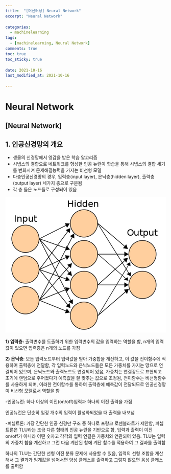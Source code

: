 ```yaml
---
title:  "[머신러닝] Neural Network"
excerpt: "Neural Network"

categories:
  - machinelearning
tags:
  - [machinelearning, Neural Network]
comments: true
toc: true
toc_sticky: true
 
date: 2021-10-16
last_modified_at: 2021-10-16

---
```


# Neural Network

## [Neural Network]

## 1. 인공신경망의 개요

- 생물의 신경망에서 영감을 받은 학습 알고리즘
- 시냅스의 결합으로 네트워크를 형성한 인공 뉴런이 학습을 통해 시냅스의 결합 세기를 변화시켜 문제해결능력을 가지는 비선형 모델
- 다층인공신경망의 경우, 입력층(input layer), 은닉층(hidden layer), 출력층(output layer) 세가지 층으로 구분됨
- 각 층 들은 노드들로 구성되어 있음

![이미지_1009012](/assets/2021-10-16/이미지_1016008.jpg)

**1) 입력층:** 출력변수를 도출하기 위한 입력변수의 값을 입력하는 역할을 함, n개의 입력 값이 있으면 입력층은 n개의 노드를 가짐

**2) 은닉층**: 모든 입력노드부터 입력값을 받아 가중합을 계산하고, 이 값을 전이함수에 적용하여 출력층에 전달함, 각 입력노드와 은닉노드들은 모든 가중치를 가지는 망으로 연결되어 있으며, 은닉노드와 출력노드도 연결되어 있음, 가중치는 연결강도로 표현되고 초기에 랜덤으로 주어졌다가 예측값을 잘 맞추는 값으로 조정됨, 전이함수는 비선형함수를 사용하게 되며, 이러한 전이함수를 통하여 출력층에 예측값이 전달되므로 인공신경망이 비선형 모델로서 역할을 함

-인공뉴런: 하나 이상의 이진(on/off)입력과 하나의 이진 출력을 가짐

인공뉴런은 단순히 일정 개수의 입력이 활성화되었을 때 출력을 내보냄

-퍼셉트론: 가장 간단한 인공 신경만 구조 중 하나로 프랑크 로젠블라트가 제안함, 퍼셉트론은 TLU라는 조금 다른 형태의 인공 뉴런을 기반으로 함, 입력과 출력이 이진 on/off가 아니라 어떤 숫자고 각각의 입력 연결은 가중치와 연관되어 있음. TLU는 입력의 가중치 합을 계산하고 그런 다음 계산된 합에 계단 함수를 적용하여 그 결과를 출력함

하나의 TLU는 간단한 선형 이진 분류 문제에 사용할 수 있음, 입력의 선형 조합을 계산해서 그 결과가 임계값을 넘어서면 양성 클래스를 출력하고 그렇지 않으면 음성 클래스를 출력함